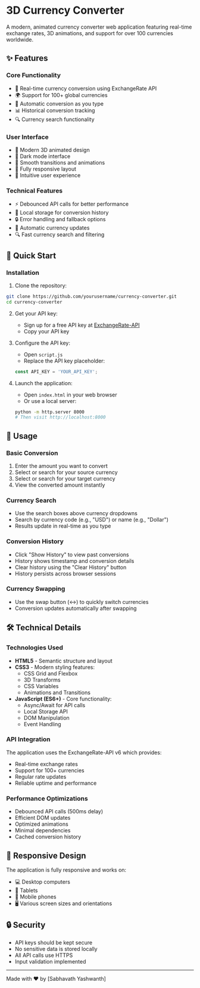 # 3D Currency Converter

A modern, animated currency converter web application featuring real-time exchange rates, 3D animations, and support for over 100 currencies worldwide.

## ✨ Features

### Core Functionality
- 💱 Real-time currency conversion using ExchangeRate API
- 🌍 Support for 100+ global currencies
- 🔄 Automatic conversion as you type
- 📊 Historical conversion tracking
- 🔍 Currency search functionality

### User Interface
- 🎨 Modern 3D animated design
- 🌙 Dark mode interface
- 💫 Smooth transitions and animations
- 📱 Fully responsive layout
- 🎯 Intuitive user experience

### Technical Features
- ⚡ Debounced API calls for better performance
- 💾 Local storage for conversion history
- 🔒 Error handling and fallback options
- 🔄 Automatic currency updates
- 🔍 Fast currency search and filtering

## 🚀 Quick Start

### Installation

1. Clone the repository:
```bash
git clone https://github.com/yourusername/currency-converter.git
cd currency-converter
```

2. Get your API key:
   - Sign up for a free API key at [ExchangeRate-API](https://www.exchangerate-api.com/)
   - Copy your API key

3. Configure the API key:
   - Open `script.js`
   - Replace the API key placeholder:
   ```javascript
   const API_KEY = 'YOUR_API_KEY';
   ```

4. Launch the application:
   - Open `index.html` in your web browser
   - Or use a local server:
   ```bash
   python -m http.server 8000
   # Then visit http://localhost:8000
   ```

## 🎯 Usage

### Basic Conversion
1. Enter the amount you want to convert
2. Select or search for your source currency
3. Select or search for your target currency
4. View the converted amount instantly

### Currency Search
- Use the search boxes above currency dropdowns
- Search by currency code (e.g., "USD") or name (e.g., "Dollar")
- Results update in real-time as you type

### Conversion History
- Click "Show History" to view past conversions
- History shows timestamp and conversion details
- Clear history using the "Clear History" button
- History persists across browser sessions

### Currency Swapping
- Use the swap button (↔️) to quickly switch currencies
- Conversion updates automatically after swapping

## 🛠️ Technical Details

### Technologies Used
- **HTML5** - Semantic structure and layout
- **CSS3** - Modern styling features:
  - CSS Grid and Flexbox
  - 3D Transforms
  - CSS Variables
  - Animations and Transitions
- **JavaScript (ES6+)** - Core functionality:
  - Async/Await for API calls
  - Local Storage API
  - DOM Manipulation
  - Event Handling

### API Integration
The application uses the ExchangeRate-API v6 which provides:
- Real-time exchange rates
- Support for 100+ currencies
- Regular rate updates
- Reliable uptime and performance

### Performance Optimizations
- Debounced API calls (500ms delay)
- Efficient DOM updates
- Optimized animations
- Minimal dependencies
- Cached conversion history

## 📱 Responsive Design

The application is fully responsive and works on:
- 💻 Desktop computers
- 💪 Tablets
- 📱 Mobile phones
- 🖥️ Various screen sizes and orientations

## 🔒 Security

- API keys should be kept secure
- No sensitive data is stored locally
- All API calls use HTTPS
- Input validation implemented

---

Made with ❤️ by [Sabhavath Yashwanth] 
